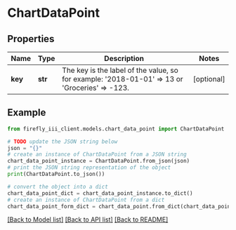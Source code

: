 # ChartDataPoint


## Properties

Name | Type | Description | Notes
------------ | ------------- | ------------- | -------------
**key** | **str** | The key is the label of the value, so for example: &#39;2018-01-01&#39; &#x3D;&gt; 13 or &#39;Groceries&#39; &#x3D;&gt; -123. | [optional] 

## Example

```python
from firefly_iii_client.models.chart_data_point import ChartDataPoint

# TODO update the JSON string below
json = "{}"
# create an instance of ChartDataPoint from a JSON string
chart_data_point_instance = ChartDataPoint.from_json(json)
# print the JSON string representation of the object
print(ChartDataPoint.to_json())

# convert the object into a dict
chart_data_point_dict = chart_data_point_instance.to_dict()
# create an instance of ChartDataPoint from a dict
chart_data_point_form_dict = chart_data_point.from_dict(chart_data_point_dict)
```
[[Back to Model list]](../README.md#documentation-for-models) [[Back to API list]](../README.md#documentation-for-api-endpoints) [[Back to README]](../README.md)


